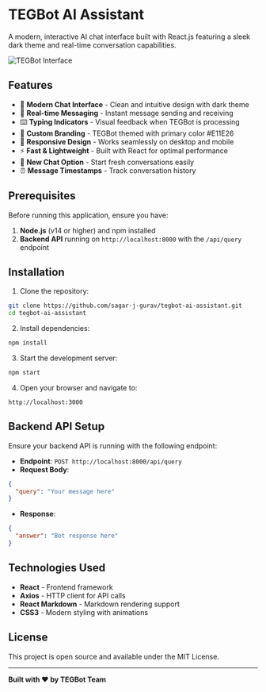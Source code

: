# TEGBot AI Assistant

A modern, interactive AI chat interface built with React.js featuring a sleek dark theme and real-time conversation capabilities.

![TEGBot Interface](https://img.shields.io/badge/TEGBot-AI%20Assistant-E11E26)

## Features

- 🤖 **Modern Chat Interface** - Clean and intuitive design with dark theme
- 💬 **Real-time Messaging** - Instant message sending and receiving
- ⌨️ **Typing Indicators** - Visual feedback when TEGBot is processing
- 🎨 **Custom Branding** - TEGBot themed with primary color #E11E26
- 📱 **Responsive Design** - Works seamlessly on desktop and mobile
- ⚡ **Fast & Lightweight** - Built with React for optimal performance
- 🔄 **New Chat Option** - Start fresh conversations easily
- ⏰ **Message Timestamps** - Track conversation history

## Prerequisites

Before running this application, ensure you have:

1. **Node.js** (v14 or higher) and npm installed
2. **Backend API** running on `http://localhost:8000` with the `/api/query` endpoint

## Installation

1. Clone the repository:
```bash
git clone https://github.com/sagar-j-gurav/tegbot-ai-assistant.git
cd tegbot-ai-assistant
```

2. Install dependencies:
```bash
npm install
```

3. Start the development server:
```bash
npm start
```

4. Open your browser and navigate to:
```
http://localhost:3000
```

## Backend API Setup

Ensure your backend API is running with the following endpoint:

- **Endpoint**: `POST http://localhost:8000/api/query`
- **Request Body**:
```json
{
  "query": "Your message here"
}
```
- **Response**:
```json
{
  "answer": "Bot response here"
}
```

## Technologies Used

- **React** - Frontend framework
- **Axios** - HTTP client for API calls
- **React Markdown** - Markdown rendering support
- **CSS3** - Modern styling with animations

## License

This project is open source and available under the MIT License.

---

**Built with ❤️ by TEGBot Team**